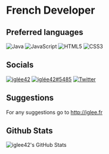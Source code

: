 # French Developer


<h2>Preferred languages</h2>
<p>
  <img alt="Java" src="https://img.shields.io/badge/java-%23ED8B00.svg?style=for-the-badge&logo=intellijidea&logoColor=white"/>
  <img alt="JavaScript" src="https://img.shields.io/badge/JavaScript-323330?style=for-the-badge&logo=javascript&logoColor=F7DF1E"/>
  <img alt="HTML5" src="https://img.shields.io/badge/html5-%23E34F26.svg?style=for-the-badge&logo=html5&logoColor=white"/>
  <img alt="CSS3" src="https://img.shields.io/badge/css3-%231572B6.svg?style=for-the-badge&logo=css3&logoColor=white"/>
</p>

<h2>Socials</h2>
  <a href="https://www.youtube.com/channel/UCenQbpUwq9-eKKJc-S7j8Rw" target="_blank"><img alt="iglée42" src="https://img.shields.io/badge/Youtube-FF0000.svg?style=for-the-badge&logo=youtube&logoColor=white"/></a>
  <a href="https://discord.gg/nFBAXfb" target="_blank"><img alt="iglée42#5485" src="https://img.shields.io/badge/Discord-%237289DA.svg?style=for-the-badge&logo=discord&logoColor=white"/></a>
  <a href="https://twitter.com/iglee42" target="_blank"><img alt="Twitter" src="https://img.shields.io/badge/Twitter-%231DA1F2.svg?style=for-the-badge&logo=Twitter&logoColor=white"/></a>

<h2>Suggestions</h2>

<p>
  For any suggestions go to <a href="http://iglee.fr" target="_blank">http://iglee.fr</a>
</p>

<h2>Github Stats</h2>
<img align="left" alt="iglee42's GitHub Stats" src="https://github-readme-stats.vercel.app/api?username=iglee42&show_icons=true&hide_border=false&theme=merko" />


